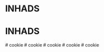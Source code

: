 # INHADS
# INHADS
#   c o o k i e  
 #   c o o k i e  
 #   c o o k i e  
 #   c o o k i e  
 #   c o o k i e  
 